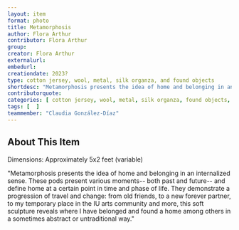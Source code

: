 ```yaml
---
layout: item
format: photo
title: Metamorphosis
author: Flora Arthur
contributor: Flora Arthur
group: 
creator: Flora Arthur
externalurl: 
embedurl: 
creationdate: 2023?
type: cotton jersey, wool, metal, silk organza, and found objects 
shortdesc: "Metamorphosis presents the idea of home and belonging in an internalized sense. These pods present various moments-- both past and future-- and define home at a certain point in time and phase of life. They demonstrate a progression of travel and change: from old friends, to a new forever partner, to my temporary place in the IU arts community and more, this soft sculpture reveals where I have belonged and found a home among others in a sometimes abstract or untraditional way."
contributorquote: 
categories: [ cotton jersey, wool, metal, silk organza, found objects, Flora Arthur ]
tags: [  ]
teammember: "Claudia González-Díaz"
---
```


## About This Item

Dimensions: Approximately 5x2 feet (variable)

"Metamorphosis presents the idea of home and belonging in an internalized sense. These pods present various moments-- both past and future-- and define home at a certain point in time and phase of life. They demonstrate a progression of travel and change: from old friends, to a new forever partner, to my temporary place in the IU arts community and more, this soft sculpture reveals where I have belonged and found a home among others in a sometimes abstract or untraditional way."
